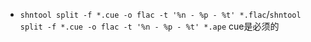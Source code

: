 
* `shntool split -f *.cue -o flac -t '%n - %p - %t' *.flac`/`shntool split -f *.cue -o flac -t '%n - %p - %t' *.ape`
  cue是必须的
